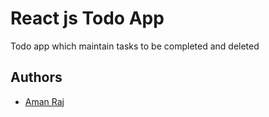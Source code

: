
# React js Todo App

Todo app which maintain tasks to be completed and deleted
 


## Authors

- [Aman Raj](https://www.github.com/aman0496)

